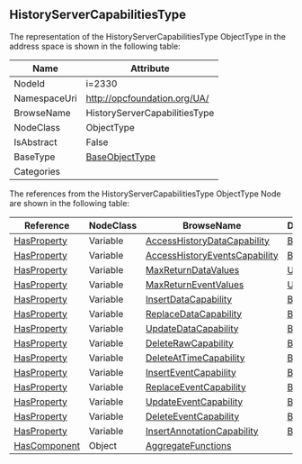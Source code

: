 <!-- objecttype -->
## HistoryServerCapabilitiesType
  
<!-- end of text -->
The representation of the HistoryServerCapabilitiesType ObjectType in the address space is shown in the following table:  

|Name|Attribute|
|---|---|
|NodeId|i=2330|
|NamespaceUri|http://opcfoundation.org/UA/|
|BrowseName|HistoryServerCapabilitiesType|
|NodeClass|ObjectType|
|IsAbstract|False|
|BaseType|[BaseObjectType](../../ObjectTypes/BaseObjectType/readme.md)|
|Categories||

The references from the HistoryServerCapabilitiesType ObjectType Node are shown in the following table:  

|Reference|NodeClass|BrowseName|DataType|TypeDefinition|ModellingRule|
|---|---|---|---|---|---|
|[HasProperty](../../ReferenceTypes/HasProperty/readme.md)|Variable|[AccessHistoryDataCapability](#AccessHistoryDataCapability)|[Boolean](../../DataTypes/Boolean/readme.md)|[PropertyType](../../VariableTypes/PropertyType/readme.md)|[Mandatory](../../Objects/Mandatory/readme.md)|
|[HasProperty](../../ReferenceTypes/HasProperty/readme.md)|Variable|[AccessHistoryEventsCapability](#AccessHistoryEventsCapability)|[Boolean](../../DataTypes/Boolean/readme.md)|[PropertyType](../../VariableTypes/PropertyType/readme.md)|[Mandatory](../../Objects/Mandatory/readme.md)|
|[HasProperty](../../ReferenceTypes/HasProperty/readme.md)|Variable|[MaxReturnDataValues](#MaxReturnDataValues)|[UInt32](../../DataTypes/UInt32/readme.md)|[PropertyType](../../VariableTypes/PropertyType/readme.md)|[Mandatory](../../Objects/Mandatory/readme.md)|
|[HasProperty](../../ReferenceTypes/HasProperty/readme.md)|Variable|[MaxReturnEventValues](#MaxReturnEventValues)|[UInt32](../../DataTypes/UInt32/readme.md)|[PropertyType](../../VariableTypes/PropertyType/readme.md)|[Mandatory](../../Objects/Mandatory/readme.md)|
|[HasProperty](../../ReferenceTypes/HasProperty/readme.md)|Variable|[InsertDataCapability](#InsertDataCapability)|[Boolean](../../DataTypes/Boolean/readme.md)|[PropertyType](../../VariableTypes/PropertyType/readme.md)|[Mandatory](../../Objects/Mandatory/readme.md)|
|[HasProperty](../../ReferenceTypes/HasProperty/readme.md)|Variable|[ReplaceDataCapability](#ReplaceDataCapability)|[Boolean](../../DataTypes/Boolean/readme.md)|[PropertyType](../../VariableTypes/PropertyType/readme.md)|[Mandatory](../../Objects/Mandatory/readme.md)|
|[HasProperty](../../ReferenceTypes/HasProperty/readme.md)|Variable|[UpdateDataCapability](#UpdateDataCapability)|[Boolean](../../DataTypes/Boolean/readme.md)|[PropertyType](../../VariableTypes/PropertyType/readme.md)|[Mandatory](../../Objects/Mandatory/readme.md)|
|[HasProperty](../../ReferenceTypes/HasProperty/readme.md)|Variable|[DeleteRawCapability](#DeleteRawCapability)|[Boolean](../../DataTypes/Boolean/readme.md)|[PropertyType](../../VariableTypes/PropertyType/readme.md)|[Mandatory](../../Objects/Mandatory/readme.md)|
|[HasProperty](../../ReferenceTypes/HasProperty/readme.md)|Variable|[DeleteAtTimeCapability](#DeleteAtTimeCapability)|[Boolean](../../DataTypes/Boolean/readme.md)|[PropertyType](../../VariableTypes/PropertyType/readme.md)|[Mandatory](../../Objects/Mandatory/readme.md)|
|[HasProperty](../../ReferenceTypes/HasProperty/readme.md)|Variable|[InsertEventCapability](#InsertEventCapability)|[Boolean](../../DataTypes/Boolean/readme.md)|[PropertyType](../../VariableTypes/PropertyType/readme.md)|[Mandatory](../../Objects/Mandatory/readme.md)|
|[HasProperty](../../ReferenceTypes/HasProperty/readme.md)|Variable|[ReplaceEventCapability](#ReplaceEventCapability)|[Boolean](../../DataTypes/Boolean/readme.md)|[PropertyType](../../VariableTypes/PropertyType/readme.md)|[Mandatory](../../Objects/Mandatory/readme.md)|
|[HasProperty](../../ReferenceTypes/HasProperty/readme.md)|Variable|[UpdateEventCapability](#UpdateEventCapability)|[Boolean](../../DataTypes/Boolean/readme.md)|[PropertyType](../../VariableTypes/PropertyType/readme.md)|[Mandatory](../../Objects/Mandatory/readme.md)|
|[HasProperty](../../ReferenceTypes/HasProperty/readme.md)|Variable|[DeleteEventCapability](#DeleteEventCapability)|[Boolean](../../DataTypes/Boolean/readme.md)|[PropertyType](../../VariableTypes/PropertyType/readme.md)|[Mandatory](../../Objects/Mandatory/readme.md)|
|[HasProperty](../../ReferenceTypes/HasProperty/readme.md)|Variable|[InsertAnnotationCapability](#InsertAnnotationCapability)|[Boolean](../../DataTypes/Boolean/readme.md)|[PropertyType](../../VariableTypes/PropertyType/readme.md)|[Mandatory](../../Objects/Mandatory/readme.md)|
|[HasComponent](../../ReferenceTypes/HasComponent/readme.md)|Object|[AggregateFunctions](#AggregateFunctions)||[FolderType](../../ObjectTypes/FolderType/readme.md)|[Mandatory](../../Objects/Mandatory/readme.md)|


